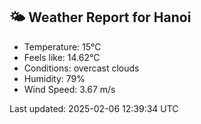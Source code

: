 <!-- WEATHER-START -->
## 🌤 Weather Report for Hanoi

- Temperature: 15°C
- Feels like: 14.62°C
- Conditions: overcast clouds
- Humidity: 79%
- Wind Speed: 3.67 m/s

Last updated: 2025-02-06 12:39:34 UTC
<!-- WEATHER-END -->
